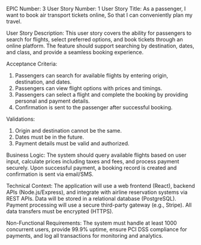 EPIC Number: 3
User Story Number: 1
User Story Title: As a passenger, I want to book air transport tickets online, So that I can conveniently plan my travel.

User Story Description: This user story covers the ability for passengers to search for flights, select preferred options, and book tickets through an online platform. The feature should support searching by destination, dates, and class, and provide a seamless booking experience.

Acceptance Criteria:
1. Passengers can search for available flights by entering origin, destination, and dates.
2. Passengers can view flight options with prices and timings.
3. Passengers can select a flight and complete the booking by providing personal and payment details.
4. Confirmation is sent to the passenger after successful booking.

Validations:
1. Origin and destination cannot be the same.
2. Dates must be in the future.
3. Payment details must be valid and authorized.

Business Logic: The system should query available flights based on user input, calculate prices including taxes and fees, and process payment securely. Upon successful payment, a booking record is created and confirmation is sent via email/SMS.

Technical Context: The application will use a web frontend (React), backend APIs (Node.js/Express), and integrate with airline reservation systems via REST APIs. Data will be stored in a relational database (PostgreSQL). Payment processing will use a secure third-party gateway (e.g., Stripe). All data transfers must be encrypted (HTTPS).

Non-Functional Requirements: The system must handle at least 1000 concurrent users, provide 99.9% uptime, ensure PCI DSS compliance for payments, and log all transactions for monitoring and analytics.